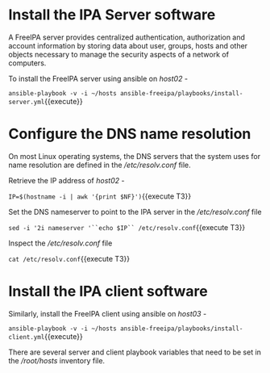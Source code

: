 # Install the IPA Server software

A FreeIPA server provides centralized authentication, authorization and account information by storing data about user, groups, hosts and other objects necessary to manage the security aspects of a network of computers. 

To install the FreeIPA server using ansible on *host02* - 

`ansible-playbook -v -i ~/hosts ansible-freeipa/playbooks/install-server.yml`{{execute}}

# Configure the DNS name resolution 

On most Linux operating systems, the DNS servers that the system uses for name resolution are defined in the */etc/resolv.conf* file.

Retrieve the IP address of *host02* - 

`IP=$(hostname -i | awk '{print $NF}')`{{execute T3}}

Set the DNS nameserver to point to the IPA server in the */etc/resolv.conf* file 

`sed -i '2i nameserver '``echo $IP`` /etc/resolv.conf`{{execute T3}}

Inspect the */etc/resolv.conf* file 

`cat /etc/resolv.conf`{{execute T3}}

# Install the IPA client software

Similarly, install the FreeIPA client using ansible on *host03* -

`ansible-playbook -v -i ~/hosts ansible-freeipa/playbooks/install-client.yml`{{execute}}

There are several server and client playbook variables that need to be set in the */root/hosts* inventory file. 
